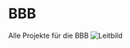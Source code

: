 # BBB
Alle Projekte für die BBB
![Leitbild](https://raw.githubusercontent.com/Thimeus/BBB/main/Leitbild.jpg)
